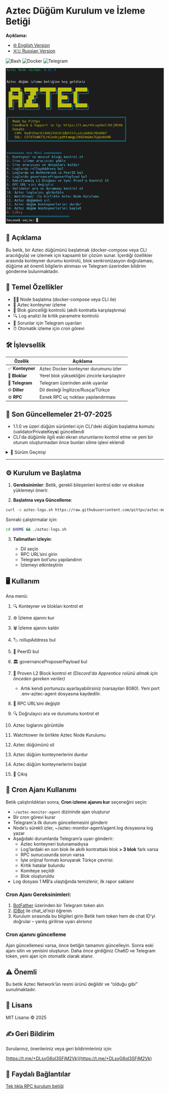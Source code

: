 # Aztec Düğüm Kurulum ve İzleme Betiği

**Açıklama:**
- [🌐 English Version](https://github.com/pittpv/aztec-monitoring-script/blob/main/en/ "Açıklamanın İngilizce versiyonu")
- [🇷🇺 Russian Version](https://github.com/pittpv/aztec-monitoring-script/blob/main/ "Açıklamanın Rusça versiyonu")

![Bash](https://img.shields.io/badge/Bash-5.2-blue)
![Docker](https://img.shields.io/badge/Docker-20.10+-blue)
![Telegram](https://img.shields.io/badge/Telegram-API-blue)

![Ana Ekran](https://raw.githubusercontent.com/pittpv/aztec-monitoring-script/main/other/img-tr-2025-06-06-13-19-12.png)

## 📝 Açıklama

Bu betik, bir Aztec düğümünü başlatmak (docker-compose veya CLI aracılığıyla) ve izlemek için kapsamlı bir çözüm sunar. İçerdiği özellikler arasında konteyner durumu kontrolü, blok senkronizasyon doğrulaması, düğüme ait önemli bilgilerin alınması ve Telegram üzerinden bildirim gönderme bulunmaktadır.

## 🌟 Temel Özellikler

* 🏃🏻‍ Node başlatma (docker-compose veya CLI ile)
* 🐳 Aztec konteyner izleme
* 🔗 Blok güncelliği kontrolü (akıllı kontratla karşılaştırma)
* 🔍 Log analizi ile kritik parametre kontrolü
* 📨 Sorunlar için Telegram uyarıları
* ⏰ Otomatik izleme için cron görevi

## 🛠️ İşlevsellik

| Özellik         | Açıklama                                       |
| --------------- | ---------------------------------------------- |
| ✅ **Konteyner** | Aztec Docker konteyner durumunu izler          |
| 🔄 **Bloklar**  | Yerel blok yüksekliğini zincirle karşılaştırır |
| 🤖 **Telegram** | Telegram üzerinden anlık uyarılar              |
| 🌐 **Diller**   | Dil desteği İngilizce/Rusça/Türkçe                 |
| ⚙️ **RPC**      | Esnek RPC uç noktası yapılandırması            |

## 📌 Son Güncellemeler 21-07-2025  
- 1.1.0 ve üzeri düğüm sürümleri için CLI'deki düğüm başlatma komutu (validatorPrivateKey**s**) güncellendi
- CLI'da düğümle ilgili eski ekran oturumlarını kontrol etme ve yeni bir oturum oluşturmadan önce bunları silme işlevi eklendi

<details>
<summary>📅 Sürüm Geçmişi</summary>

### 15-07-2025
- **Validatörler** için Telegram bildirim sistemi **geliştirildi**. Fikir için teşekkürler @malbur187 (Discord)
    - Düğüm izleme cron ajanı kurulurken hangi bildirimlerin alınacağı seçilebilir: sadece hatalar veya komite seçimi ve blok oluşturma bildirimleri de dahil.
    - Seçim `.env-aztec-agent` dosyasına kaydedilir ve sonraki ajan oluşturmalarında uygulanır. Değiştirmek isterseniz `.env-aztec-agent` dosyasını düzenleyin.
- Kritik hata tespit özelliği eklendi. Düğüm loglarında kritik bir hata tespit edilirse, Telegram'a bildirim gönderilir.
    - Hata listesi, tek bir JSON dosyası üzerinden güncellenerek yeni hataların ve çözüm yollarının hızlıca eklenmesi sağlanmıştır.
- PeerID arama fonksiyonu güncellendi. Fikir için teşekkürler @web3.creed (Discord)
    - Loglarda başarılı bir şekilde bulunduktan sonra, PeerID `aztec.nethermind.io` veritabanında kontrol edilir ve sonuç gösterilir.
- Küçük iyileştirmeler

### 25-06-2025
- "Aztec Node Containers'ı Durdur" işlevi eklendi – node konteynerini yönetme yönteminizi (docker-compose veya CLI) hatırlayan ve seçilen modda çalışmaya devam eden akıllı bir işlev.
    - Çalışma yöntemi sorulduğunda, node’unuzun nasıl çalıştığını belirtin: `docker-compose` veya `CLI`
    - docker-compose dosyasının yolu sorulduğunda, kök dizinden itibaren `/root/aztec` veya `./aztec` formatında yolu girin
    - Tüm ayarlar `.env-aztec-agent` dosyasına kaydedilir. İsterseniz bunları değiştirebilirsiniz.
- "Aztec Node Containers'ı Başlat" işlevi eklendi – bu işlev, "Aztec Node Containers'ı Durdur" işlevinde (seçenek 13) belirlenen konteyner yönetim yöntemini kullanır.
    - Eğer konteyner yönetim yöntemini **belirlemediyseniz** (seçenek 13) ve "Aztec Node Containers'ı Başlat" işlevini kullanırsanız, bu işlev **CLI node başlatma sihirbazı** olarak çalışır. Bu durumda betik, gerekli CLI başlatma parametrelerini sorar, komutu oluşturur ve CLI node'u bir screen oturumunda başlatır.
    - Tüm ayarlar `.env-aztec-agent` dosyasına kaydedilir. İsterseniz bunları değiştirebilirsiniz.
- Telegram bildirimleriyle cron-agent oluşturma işlevi güncellendi – artık ChatID ve Telegram token bilgileri `.env-aztec-agent` dosyasına kaydediliyor ve cron-agent silinirken/oluşturulurken tekrar girilmesi gerekmiyor.
- Betik yüklendiğinde Aztec Node sürüm kontrolü eklendi.

### 22-06-2025  
- Aztec loglarını görüntüle fonksiyonu - son 500 satırı otomatik yenileme ile gösterecek şekilde güncellendi  
- Konteyner ve mevcut bloğu kontrol et fonksiyonu - iyileştirilmiş günlük okuma ve bellek sorunu önleme 
- Gerekli araçların kontrolü ve kurulumu - geliştirilmiş bağımlılık yönetimi 

### 06-06-2025

- Telegram bildirimleri de dahil olmak üzere betik tamamen üç dile yerelleştirildi. Türkçe dili eklendi.
- Docker ile **Watchtower** kullanarak Aztec node kurulum özelliği eklendi. Watchtower, yapılandırmaları koruyarak node konteynerini otomatik olarak güncellemeye ayarlanmıştır.
  - Bağımlılıkların kurulumu
  - Docker ve Docker Compose'un varlığının kontrolü ve gerekirse kurulumu
  - Varsayılan portların kullanılabilirliğinin kontrolü, portları değiştirme seçeneği ile
  - Node’un en son binary dosyasının kurulumu
  - `.env` ve `docker-compose` dosyalarının otomatik oluşturulması
  - ufw üzerinden portlarının açılması
  - Node’un başlatılması ve ilk logların gösterimi 
- Aztec düğümünü silme işlevi eklendi 

### 05-06-2025

* Watchtower uyumluluğu güncellendi

### 04-06-2025

* Gelişmiş blok numarası arama (Seçenek 1 ve cron ajanı), debug seviyesindeki günlüklerde çalışır. Tüm log seviyeleriyle (debug, info vb.) uyumludur.
* Blok doğrulama hata yönetimi geliştirildi
* Log’ları doğrudan betikten görüntüleme seçeneği eklendi (Ctrl+C ile çıkılır)
* Seçenek 1 çalıştırıldığında log’tan blok numarası gösterimi eklendi
* Sürüm kontrolü eklendi – yeni sürüm varsa kullanıcı bilgilendirilir
* Küçük iyileştirmeler

### 02-06-2025

* Farklı Aztec node sürümleriyle daha iyi uyumluluk için log filtreleri güncellendi
* RPC/cast hataları için loglama eklendi
* Betik sürüm bilgisi loglanıyor

### 01-06-2025

* Docker ve CLI tabanlı Aztec node’larıyla uyumluluk sağlandı
* "block NNNN" formatındaki yeni log desteği eklendi
* Seçenek 9 için `bc` yardımcı aracının otomatik kurulumu
* Analizden önce ANSI kodlarının temizlenmesi
* Log’larda PeerID tespiti düzeltildi
* Blok hex değeri işleme optimize edildi
* Telegram bildirim sistemi geliştirildi

### 30-05-2025

* Doğrulayıcı kontrol işlevi eklendi. Tüm doğrulayıcıları analiz eder, belirli doğrulayıcıları gösterir ve tam listeyi sunar.
* Eğer node portu değiştirildiyse, kanıt üretimi için özel port yapılandırma desteği eklendi.

### 29-05-2025

* Log dosyası 1 MB’a ulaştığında temizlenir, ilk rapor saklanır.

</details>

---

## ⚙️ Kurulum ve Başlatma

1. **Gereksinimler**:
   Betik, gerekli bileşenleri kontrol eder ve eksikse yüklemeyi önerir.

2. **Başlatma veya Güncelleme**:

```bash
curl -o aztec-logs.sh https://raw.githubusercontent.com/pittpv/aztec-monitoring-script/main/aztec-logs.sh && chmod +x aztec-logs.sh && ./aztec-logs.sh
```

Sonraki çalıştırmalar için:

```bash
cd $HOME && ./aztec-logs.sh
```

3. **Talimatları izleyin**:

   * Dil seçin
   * RPC URL’sini girin
   * Telegram bot’unu yapılandırın
   * İzlemeyi etkinleştirin

## 🖥️ Kullanım

Ana menü:

1. 🔍 Konteyner ve blokları kontrol et
2. ⚙️ İzleme ajanını kur
3. 🗑️ İzleme ajanını kaldır
4. 🏷️ rollupAddress bul
5. 👥 PeerID bul
6. 🏛️ governanceProposerPayload bul
7. 🔗 Proven L2 Block kontrol et *(Discord'da Apprentice rolünü almak için önceden gereken veriler)*
   - Artık kendi portunuzu ayarlayabilirsiniz (varsayılan 8080). Yeni port .env-aztec-agent dosyasına kaydedilir.
8. 🔌 RPC URL’sini değiştir
9. 🔍 Doğrulayıcı ara ve durumunu kontrol et
10. Aztec loglarını görüntüle
11. Watchtower ile birlikte Aztec Node Kurulumu
12. Aztec düğümünü sil
13. Aztec düğüm konteynerlerini durdur
14. Aztec düğüm konteynerlerini başlat

0. 🚪 Çıkış

## 🚀 Cron Ajanı Kullanımı

Betik çalıştırıldıktan sonra, **Cron izleme ajanını kur** seçeneğini seçin:

- `~/aztec-monitor-agent` dizininde ajan oluşturur
- Bir cron görevi kurar
- Telegram'a ilk durum güncellemesini gönderir
- Node’u sürekli izler, \~/aztec-monitor-agent/agent.log dosyasına log yazar
- Aşağıdaki durumlarda Telegram’a uyarı gönderir:
  - Aztec konteyneri bulunamadıysa
  - Log’lardaki en son blok ile akıllı kontrattaki blok **> 3 blok** fark varsa
  - RPC sunucusunda sorun varsa
  - İşte orijinal formatı koruyarak Türkçe çevirisi:
  - Kritik hatalar bulundu
  - Komiteye seçildi
  - Blok oluşturuldu
- Log dosyası 1 MB’a ulaştığında temizlenir, ilk rapor saklanır

### Cron Ajanı Gereksinimleri:

1. [BotFather](https://t.me/BotFather) üzerinden bir Telegram token alın
2. [IDBot](https://t.me/myidbot) ile chat\_id’nizi öğrenin
3. Kurulum sırasında bu bilgileri girin
   Betik hem token hem de chat ID’yi doğrular – yanlış girilirse uyarı alırsınız

### Cron ajanını güncelleme

Ajan güncellemesi varsa, önce betiğin tamamını güncelleyin. Sonra eski ajanı silin ve yenisini oluşturun. Daha önce girdiğiniz ChatID ve Telegram token, yeni ajan için otomatik olarak atanır.

## ⚠️ Önemli

Bu betik Aztec Network’ün resmi ürünü değildir ve “olduğu gibi” sunulmaktadır.

## 📜 Lisans

MIT Lisansı © 2025

## ✍️ Geri Bildirim

Sorularınız, önerileriniz veya geri bildirimleriniz için:

[https://t.me/+DLsyG6ol3SFjM2Vk](https://t.me/+DLsyG6ol3SFjM2Vk)

## 🔗 Faydalı Bağlantılar

[Tek tıkla RPC kurulum betiği](https://github.com/pittpv/sepolia-auto-install "Sepolia node'unu hızlıca RPC için kurun")

